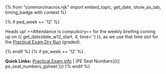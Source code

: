 {% from "common/macros.njk" import embed_topic, get_date, show_as_tab, timing_badge with context %}
<!--box type="info" header="****This week's lecture (and the PE Dry Run) ==rescheduled!==****">

As this week's lecture falls on a public holiday, it will be moved to the day after i.e., Saturday Apr 3rd 2-4pm.
==Attendance is compulsory==, as the lecture slot is also used for the Practical Exam Dry Run (<span class="text-danger">graded</span>).

</box-->

{% if ped_week == '12' %}
<box type="info" header="****Next week's briefing (and the PE Dry Run)****">

Heads up! ==Attendance is compulsory== for the weekly briefing coming up on {{ get_date(date_w12_start, 4, time='') }}, as we use that time slot for the [Practical Exam Dry Run](../../admin/tp-ped.md) (<span class="text-danger">graded</span>).

</box>
<p/>
{% endif %}
{% if pe_week == '12' %}
<box type="tip" seamless icon=":fas-link:">

**Quick Links:** [Practical Exam info](../../admin/tp-pe.html) | [PE Seat Numbers]({{ pe_seat_numbers_gsheet }})
</box>
{% endif %}
